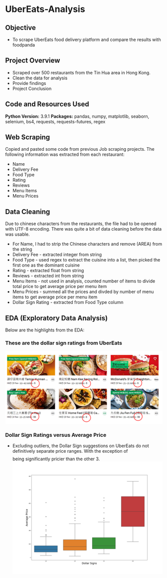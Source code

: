 # UberEats-Analysis

## Objective
* To scrape UberEats food delivery platform and compare the results with foodpanda

## Project Overview
* Scraped over 500 restaurants from the Tin Hua area in Hong Kong.
* Clean the data for analysis
* Provide findings
* Project Conclusion

## Code and Resources Used
**Python Version:** 3.9.1
**Packages:** pandas, numpy, matplotlib, seaborn, selenium, bs4, requests, requests-futures, regex

## Web Scraping
Copied and pasted some code from previous Job scraping projects. The following information was extracted from each restaurant:
* Name
* Delivery Fee
* Food Type
* Rating
* Reviews
* Menu Items
* Menu Prices

## Data Cleaning
Due to chinese characters from the restaurants, the file had to be opened with UTF-8 encoding. There was quite a bit of data cleaning before the data was usable.

* For Name, I had to strip the Chinese characters and remove (AREA) from the string
* Delivery Fee - extracted integer from string
* Food Type - used regex to extract the cuisine into a list, then picked the first one as the dominant cuisine
* Rating - extracted float from string
* Reviews - extracted int from string
* Menu Items - not used in analysis, counted number of items to divide total price to get average price per menu item
* Menu Prices - summed all the prices and divded by number of menu items to get average price per menu item
* Dollar Sign Rating - extracted from Food Type column

## EDA (Exploratory Data Analysis)

Below are the highlights from the EDA:

### These are the dollar sign ratings from UberEats
![alt text](https://github.com/azwinlam/UberEats-Analysis/blob/main/figures/dollarsignratings.png "Dollar Sign Ratings")


### Dollar Sign Ratings versus Average Price
* Excluding outliers, the Dollar Sign suggestions on UberEats do not definitively separate price ranges. With the exception of $$$$ being significantly pricier than the other 3.![alt text](https://github.com/azwinlam/UberEats-Analysis/blob/main/figures/Dollarsign_vs_AveragePrice.png "Dollar Sign Ratings vs Average Price")

